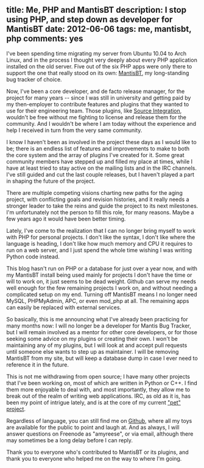 title: Me, PHP and MantisBT
description: I stop using PHP, and step down as developer for MantisBT
date: 2012-06-06
tags: me, mantisbt, php
comments: yes
---
I've been spending time migrating my server from Ubuntu 10.04 to Arch Linux,
and in the process I thought very deeply about every PHP application installed
on the old server.  Five out of the six PHP apps were only there to support the
one that really stood on its own: [MantisBT][], my long-standing bug tracker of
choice.

Now, I've been a core developer, and de facto release manager, for the project
for many years -- since I was still in university and getting paid by my
then-employer to contribute features and plugins that they wanted to use for
their engineering team.  Those plugins, like [Source Integration][], wouldn't be
free without me fighting to license and release them for the community.  And
I wouldn't be where I am today without the experience and help I received in
turn from the very same community.

I know I haven't been as involved in the project these days as I would like to
be; there is an endless list of features and improvements to make to both the
core system and the array of plugins I've created for it.  Some great community
members have stepped up and filled my place at times, while I have at least
tried to stay active on the mailing lists and in the IRC channels.  I've still
guided and cut the last couple releases, but I haven't played a part in shaping
the future of the project.

There are multiple competing visions charting new paths for the aging project,
with conflicting goals and revision histories, and it really needs a stronger
leader to take the reins and guide the project to its next milestones.  I'm
unfortunately not the person to fill this role, for many reasons.  Maybe a few
years ago it would have been better timing.

Lately, I've come to the realization that I can no longer bring myself to work
with PHP for personal projects.  I don't like the syntax, I don't like where
the language is heading, I don't like how much memory and CPU it requires to
run on a web server, and I just spend the whole time wishing I was writing
Python code instead.

This blog hasn't run on PHP or a database for just over a year now, and with my
MantisBT install being used mainly for projects I don't have the time or will
to work on, it just seems to be dead weight.  Github can serve my needs well
enough for the few remaining projects I work on, and without needing a
complicated setup on my end.  Turning off MantisBT means I no longer need
MySQL, PHPMyAdmin, APC, or even mod\_php at all.  The remaining apps can easily
be replaced with external services.

So basically, this is me announcing what I've already been practicing for many
months now: I will no longer be a developer for Mantis Bug Tracker, but I will
remain involved as a mentor for other core developers, or for those seeking
some advice on my plugins or creating their own.  I won't be maintaining any
of my plugins, but I will look at and accept pull requests until someone else
wants to step up as maintainer.  I will be removing MantisBT from my site, but
will keep a database dump in case I ever need to reference it in the future.

This is not me withdrawing from open source; I have many other projects that
I've been working on, most of which are written in Python or C++.  I find them
more enjoyable to deal with, and most importantly, they allow me to break out
of the realm of writing web applications.  IRC, as old as it is, has been my
point of intrigue lately, and is at the core of my current
["pet" project](http://github.com/amyreese/pyranha).

Regardless of language, you can still find me on [Github](https://github.com/amyreese),
where all my toys are available for the public to point and laugh at.  And as
always, I will answer questions on Freenode as "amyreese", or via email, although
there may sometimes be a long delay before I can reply.

Thank you to everyone who's contributed to MantisBT or its plugins, and thank
you to everyone who helped me on the way to where I'm going.

[MantisBT]: http://www.mantisbt.org
[Source Integration]: http://github.com/mantisbt-plugins/source-integration

